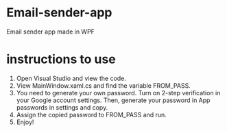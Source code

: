# Email-sender-app
Email sender app made in WPF


# instructions to use
1. Open Visual Studio and view the code.
2. View MainWindow.xaml.cs and find the variable FROM_PASS.
3. You need to generate your own password. Turn on 2-step verification in your Google account settings. Then, generate your password in App passwords in settings and copy.
4. Assign the copied password to FROM_PASS and run.
5. Enjoy!
